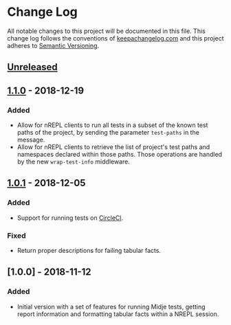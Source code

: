 # Change Log

All notable changes to this project will be documented in this file. This change
log follows the conventions of [keepachangelog.com](http://keepachangelog.com/)
and this project adheres to [Semantic
Versioning](https://semver.org/spec/v2.0.0.html).

## [Unreleased]

## [1.1.0] - 2018-12-19

### Added
- Allow for nREPL clients to run all tests in a subset of the known test paths
  of the project, by sending the parameter `test-paths` in the message.
- Allow for nREPL clients to retrieve the list of project's test paths and
  namespaces declared within those paths. Those operations are handled by the
  new `wrap-test-info` middleware.

## [1.0.1] - 2018-12-05

### Added
- Support for running tests on [CircleCI](https://circleci.com/).

### Fixed
- Return proper descriptions for failing tabular facts.

## [1.0.0] - 2018-11-12

### Added

- Initial version with a set of features for running Midje tests, getting report
  information and formatting tabular facts within a NREPL session.

[Unreleased]: https://github.com/nubank/midje-nrepl/compare/1.1.0...HEAD
[1.1.0]: https://github.com/nubank/midje-nrepl/compare/1.0.1...1.1.0
[1.0.1]: https://github.com/nubank/midje-nrepl/compare/1.0.0...1.0.1
